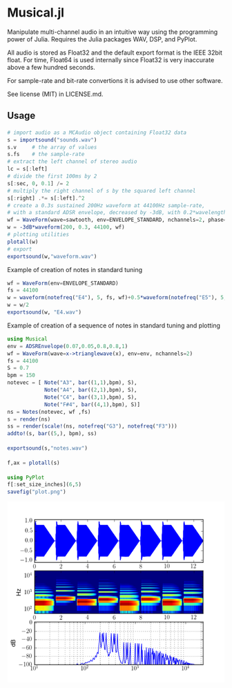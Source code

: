 # Musical.jl

Manipulate multi-channel audio in an intuitive way using the programming power of Julia. Requires the Julia packages WAV, DSP, and PyPlot.

All audio is stored as Float32 and the default export format is the IEEE 32bit float. For time, Float64 is used internally since Float32 is very inaccurate above a few hundred seconds.

For sample-rate and bit-rate convertions it is advised to use other software.

See license (MIT) in LICENSE.md.


## Usage

```julia
# import audio as a MCAudio object containing Float32 data
s = importsound("sounds.wav")
s.v     # the array of values
s.fs    # the sample-rate
# extract the left channel of stereo audio
lc = s[:left]
# divide the first 100ms by 2
s[:sec, 0, 0.1] /= 2
# multiply the right channel of s by the squared left channel
s[:right] .*= s[:left].^2
# create a 0.3s sustained 200Hz waveform at 44100Hz sample-rate,
# with a standard ADSR envelope, decreased by -3dB, with 0.2*wavelength stereo imaging
wf = WaveForm(wave=sawtooth, env=ENVELOPE_STANDARD, nchannels=2, phase=[0, 0.2])
w = -3dB*waveform(200, 0.3, 44100, wf)
# plotting utilities
plotall(w)
# export
exportsound(w,"waveform.wav")
```

Example of creation of notes in standard tuning
```julia
wf = WaveForm(env=ENVELOPE_STANDARD)
fs = 44100
w = waveform(notefreq("E4"), 5, fs, wf)+0.5*waveform(notefreq("E5"), 5, fs, wf)+0.3*waveform(notefreq("E6"), 5, fs, wf)
w = w/2
exportsound(w, "E4.wav")
```

Example of creation of a sequence of notes in standard tuning and plotting
```julia
using Musical
env = ADSREnvelope(0.07,0.05,0.8,0.8,1)
wf = WaveForm(wave=x->trianglewave(x), env=env, nchannels=2)
fs = 44100
S = 0.7
bpm = 150
notevec = [ Note("A3", bar((1,1),bpm), S), 
			Note("A4", bar((2,1),bpm), S), 
			Note("C4", bar((3,1),bpm), S), 
			Note("F#4", bar((4,1),bpm), S)]
ns = Notes(notevec, wf ,fs)
s = render(ns)
ss = render(scale!(ns, notefreq("G3"), notefreq("F3")))
addto!(s, bar((5,), bpm), ss)

exportsound(s,"notes.wav")

f,ax = plotall(s)

using PyPlot
f[:set_size_inches](6,5)
savefig("plot.png")
```

![Plot](/test/plot.png)




